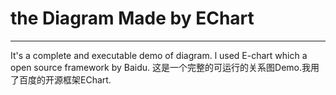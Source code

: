 # the Diagram Made by EChart
------------------
It's a complete and executable demo of diagram. l used E-chart which a open source framework by Baidu.
这是一个完整的可运行的关系图Demo.我用了百度的开源框架EChart.
